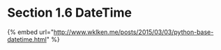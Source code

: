 # Section 1.6 DateTime

{% embed url="http://www.wklken.me/posts/2015/03/03/python-base-datetime.html" %}



